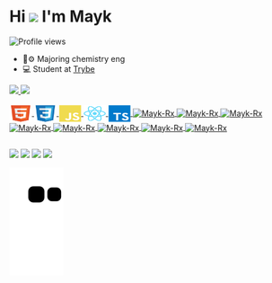 <h1 align="left">Hi <img src="https://raw.githubusercontent.com/kaueMarques/kaueMarques/master/hi.gif" width="30px"> I'm Mayk </h1>
<p align="left"> <img src="https://komarev.com/ghpvc/?username=1mayk&color=yellow" alt="Profile views" /> </p>

- 🧪⚙ Majoring chemistry eng
- 💻 Student at [Trybe](https://www.betrybe.com/?utm_medium=cpc&utm_source=google&utm_campaign=Brand&utm_content=ad03_din_h)

 <div>
  <a href="https://github.com/1mayk">
  <img height="160em" src="https://github-readme-stats.vercel.app/api?username=1mayk&show_icons=true&theme=radical&include_all_commits=true&count_private=true"/>
  <img height="160em" src="https://github-readme-stats.vercel.app/api/top-langs/?username=1mayk&layout=compact&langs_count=7&theme=radical"/>
</div>
  
<div style="display: inline_block"><br>
  <img align="center" alt="Mayk-HTML" height="30" width="40" src="https://raw.githubusercontent.com/devicons/devicon/master/icons/html5/html5-original.svg">
  <img align="center" alt="Mayk-CSS" height="30" width="40" src="https://raw.githubusercontent.com/devicons/devicon/master/icons/css3/css3-original.svg">
  <img align="center" alt="Mayk-Js" height="30" width="40" src="https://raw.githubusercontent.com/devicons/devicon/master/icons/javascript/javascript-plain.svg">
  <img align="center" alt="Mayk-React" height="30" width="40" src="https://raw.githubusercontent.com/devicons/devicon/master/icons/react/react-original.svg">
  <img align="center" alt="Mayk-Ts" height="30" width="40" src="https://raw.githubusercontent.com/devicons/devicon/master/icons/typescript/typescript-plain.svg">
 <img align="center" alt="Mayk-Rx" height="30" width="100" src="https://img.shields.io/badge/Redux-593D88?style=for-the-badge&logo=redux&logoColor=white">
 <img align="center" alt="Mayk-Rx" height="30" width="75" src="https://img.shields.io/badge/git-%23F05033.svg?style=for-the-badge&logo=git&logoColor=white">
 <img align="center" alt="Mayk-Rx" height="30" width="75" src="https://img.shields.io/badge/-jest-%23C21325?style=for-the-badge&logo=jest&logoColor=white">
 <img align="center" alt="Mayk-Rx" height="30" width="105" src="https://img.shields.io/badge/-cypress-%23E5E5E5?style=for-the-badge&logo=cypress&logoColor=058a5e">
 <img align="center" alt="Mayk-Rx" height="30" width="105" src="https://img.shields.io/badge/github-%23121011.svg?style=for-the-badge&logo=github&logoColor=white">
 <img align="center" alt="Mayk-Rx" height="30" width="105" src="https://img.shields.io/badge/Linux-FCC624?style=for-the-badge&logo=linux&logoColor=black">
 <img align="center" alt="Mayk-Rx" height="30" width="100" src="https://img.shields.io/badge/figma-%23F24E1E.svg?style=for-the-badge&logo=figma&logoColor=white">
 <img align="center" alt="Mayk-Rx" height="30" width="100" src="https://img.shields.io/badge/Canva-%2300C4CC.svg?style=for-the-badge&logo=Canva&logoColor=white">
 
</div>
  
##
  
<div>
  <a href="https://www.instagram.com/_mayconoliveira/" target="_blank"><img src="https://img.shields.io/badge/-Instagram-%23E4405F?style=for-the-badge&logo=instagram&logoColor=white" target="_blank"></a>
  <a href = "mailto:maycon.lrgo@gmail.com"><img src="https://img.shields.io/badge/-Gmail-%23333?style=for-the-badge&logo=gmail&logoColor=white" target="_blank"></a>
  <a href="https://www.linkedin.com/in/maycon-oliveira97/" target="_blank"><img src="https://img.shields.io/badge/-LinkedIn-%230077B5?style=for-the-badge&logo=linkedin&logoColor=white" target="_blank"></a>
  <a href="https://www.behance.net/1mayk/" target="_blank"><img src="https://img.shields.io/badge/Behance-1769ff?style=for-the-badge&logo=behance&logoColor=white" target="_blank"></a> 
 
</div>

![Snake animation](https://github.com/1mayk/1mayk/blob/output/github-contribution-grid-snake.svg)
